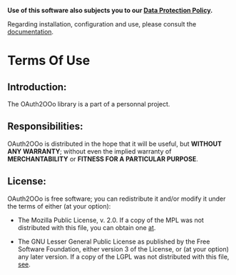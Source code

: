 **Use of this software also subjects you to our [Data Protection Policy](https://prrvchr.github.io/OAuth2OOo/OAuth2OOo/registration/PrivacyPolicy_en).**

Regarding installation, configuration and use, please consult the [documentation](https://prrvchr.github.io/OAuth2OOo).

# Terms Of Use

## Introduction:

The OAuth2OOo library is a part of a personnal project.

## Responsibilities:

OAuth2OOo is distributed in the hope that it will be useful, but **WITHOUT ANY WARRANTY**; without even the implied warranty of **MERCHANTABILITY** or **FITNESS FOR A PARTICULAR PURPOSE**.

## License:

OAuth2OOo is free software; you can redistribute it and/or modify it under the terms of either (at your option):

- The Mozilla Public License, v. 2.0. If a copy of the MPL was not distributed with this file, you can obtain one [at](http://mozilla.org/MPL/2.0/).

- The GNU Lesser General Public License as published by the Free Software Foundation, either version 3 of the License, or (at your option) any later version. If a copy of the LGPL was not distributed with this file, [see](http://www.gnu.org/licenses/).
